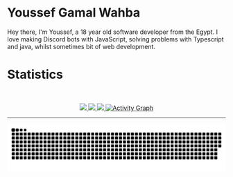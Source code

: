 # Youssef Gamal Wahba 

Hey there, I'm Youssef, a 18 year old software developer from the Egypt. I love making Discord bots with JavaScript, solving problems with Typescript and java, whilst sometimes bit of web development.

# Statistics

&nbsp;
<p align="center">
    <a href="https://github.com/YoussefWahba0/">
        <img src="https://github-readme-stats.vercel.app/api?username=YoussefWahba0&hide=issues,prs&count_private=true&show_owner=true&show_icons=true&bg_color=0d1117&title_color=ffffff&text_color=ffffff&icon_color=00ff99&hide_border=true/" />
    </a>
    <a href="https://github.com/YoussefWahba0/">
        <img src="https://github-readme-stats.vercel.app/api/top-langs/?username=YoussefWahba0&layout=compact&count_private=true&langs_count=8&card_width=445&bg_color=0d1117&title_color=ffffff&text_color=ffffff&icon_color=00ff99&hide_border=true/" />
    </a>
    <a href="https://github.com/YoussefWahba0/">
        <img src="https://github-readme-streak-stats.herokuapp.com?user=YoussefWahba0&hide_border=true&background=0D1117&currStreakLabel=FFFFFF&sideLabels=FFFFFF&currStreakNum=FFFFFF&dates=FFFFFF&sideNums=FFFFFF&fire=00ff99&ring=00ff99&stroke=FFFFFFFF)](https://git.io/streak-stats" />
    </a>
   <a href="https://github.com/YoussefWahba0"><img alt="Activity Graph" src="https://activity-graph.herokuapp.com/graph?username=YoussefWahba0&bg_color=0D1117&color=ffffff&line=00ff99&point=ffffff&area=true&hide_border=true" />
    </a>
</p>

---

![Snake animation](https://github.com/YoussefWahba0/YoussefWahba0/blob/output/github-contribution-grid-snake.svg)
